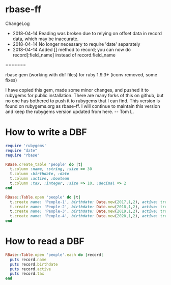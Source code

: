 rbase-ff
========

ChangeLog
* 2018-04-14 Reading was broken due to relying on offset data in record data, which may be inaccurate.
* 2018-04-14 No longer necessary to require 'date' separately
* 2018-04-14 Added [] method to record; you can now do record[:field_name] instead of record.field_name


=======

rbase gem (working with dbf files) for ruby 1.9.3+ (iconv removed, some fixes)

I have copied this gem, made some minor changes, and pushed it to rubygems for public installation.  There are many forks of this on github, but no one has bothered to push it to rubygems that I can find.  This version is found on rubygems.org as rbase-ff.  I will continue to maintain this version and keep the rubygems version updated from here.  -- Tom L.

How to write a DBF
==================

```ruby
require 'rubygems'
require "date"
require "rbase"

RBase.create_table 'people' do |t|
  t.column :name, :string, :size => 30
  t.column :birthdate, :date
  t.column :active, :boolean
  t.column :tax, :integer, :size => 10, :decimal => 2
end

RBase::Table.open 'people' do |t|
  t.create name: 'People-1', birthdate: Date.new(2017,1,2), active: true, tax: 5.2
  t.create name: 'People-2', birthdate: Date.new(2018,1,2), active: true, tax: 6.2
  t.create name: 'People-3', birthdate: Date.new(2019,1,2), active: true, tax: 7.2
  t.create name: 'People-4', birthdate: Date.new(2020,1,2), active: true, tax: 8.2
end
```

How to read a DBF
=================

```ruby
RBase::Table.open 'people'.each do |record|
  puts record.name
  puts record.birthdate
  puts record.active
  puts record.tax
end
```
